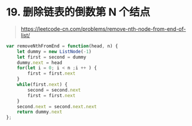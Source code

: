 # 19. 删除链表的倒数第 N 个结点

> https://leetcode-cn.com/problems/remove-nth-node-from-end-of-list/

```js
var removeNthFromEnd = function(head, n) {
    let dummy = new ListNode(-1)
    let first = second = dummy
    dummy.next = head
    for(let i = 0; i < n ;i ++ ) {
        first = first.next
    }
    while(first.next) {
        second = second.next
        first = first.next
    }
    second.next = second.next.next
    return dummy.next
};
```